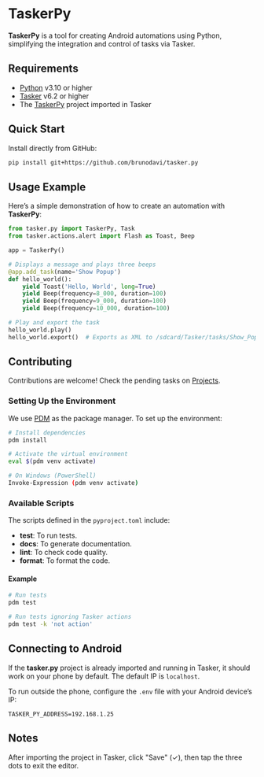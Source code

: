 # TaskerPy

**TaskerPy** is a tool for creating Android automations using Python, simplifying the integration and control of tasks via Tasker.

## Requirements

- [Python][python-org] v3.10 or higher
- [Tasker][tasker-trial] v6.2 or higher
- The [TaskerPy][tasker-py] project imported in Tasker

## Quick Start

Install directly from GitHub:

```bash
pip install git+https://github.com/brunodavi/tasker.py
```

## Usage Example

Here’s a simple demonstration of how to create an automation with **TaskerPy**:

```python
from tasker.py import TaskerPy, Task
from tasker.actions.alert import Flash as Toast, Beep

app = TaskerPy()

# Displays a message and plays three beeps
@app.add_task(name='Show Popup')
def hello_world():
    yield Toast('Hello, World', long=True)
    yield Beep(frequency=8_000, duration=100)
    yield Beep(frequency=9_000, duration=100)
    yield Beep(frequency=10_000, duration=100)

# Play and export the task
hello_world.play()
hello_world.export()  # Exports as XML to /sdcard/Tasker/tasks/Show_Popup.tsk.xml
```

## Contributing

Contributions are welcome! Check the pending tasks on [Projects][gh-projects].

### Setting Up the Environment

We use [PDM][pdm-org] as the package manager. To set up the environment:

```bash
# Install dependencies
pdm install

# Activate the virtual environment
eval $(pdm venv activate)

# On Windows (PowerShell)
Invoke-Expression (pdm venv activate)
```

### Available Scripts

The scripts defined in the `pyproject.toml` include:

- **test**: To run tests.
- **docs**: To generate documentation.
- **lint**: To check code quality.
- **format**: To format the code.

#### Example

```bash
# Run tests
pdm test

# Run tests ignoring Tasker actions
pdm test -k 'not action'
```

## Connecting to Android

If the **tasker.py** project is already imported and running in Tasker, it should work on your phone by default. The default IP is `localhost`.

To run outside the phone, configure the `.env` file with your Android device’s IP:

```env
TASKER_PY_ADDRESS=192.168.1.25
```

## Notes

After importing the project in Tasker, click "Save" (✓), then tap the three dots to exit the editor.

[python-org]: https://www.python.org
[pdm-org]: https://pdm-project.org
[tasker-trial]: https://tasker.joaoapps.com/download.html
[gh-projects]: https://github.com/users/brunodavi/projects/1
[tasker-py]: https://taskernet.com/shares/?user=AS35m8nXHtAHUb3g429CktIgI9aKlA1%2FEglWKHxy0IyPwx0q7aeQMBH2ekF4AG%2F7FRqn58T5R5q3qrGmIPwa&id=Project%3Atasker.py
